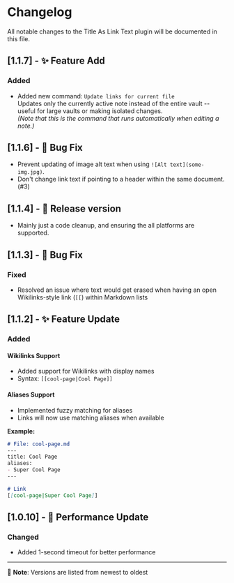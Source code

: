 # Changelog

All notable changes to the Title As Link Text plugin will be documented in this file.

## [1.1.7] - ✨ Feature Add

### Added

- Added new command: `Update links for current file`<br>
  Updates only the currently active note instead of the entire vault -- useful for large vaults or making isolated changes.<br>
  _(Note that this is the command that runs automatically when editing a note.)_

## [1.1.6] - 🐛 Bug Fix

- Prevent updating of image alt text when using `![Alt text](some-img.jpg)`.
- Don't change link text if pointing to a header within the same document. (#3)

## [1.1.4] - 🚀 Release version

- Mainly just a code cleanup, and ensuring the all platforms are supported.

## [1.1.3] - 🐛 Bug Fix

### Fixed

- Resolved an issue where text would get erased when having an open Wikilinks-style link (`[[`) within Markdown lists

## [1.1.2] - ✨ Feature Update

### Added

#### Wikilinks Support

- Added support for Wikilinks with display names
- Syntax: `[[cool-page|Cool Page]]`

#### Aliases Support

- Implemented fuzzy matching for aliases
- Links will now use matching aliases when available

**Example:**

```markdown
# File: cool-page.md
---
title: Cool Page
aliases:
- Super Cool Page
---

# Link
[[cool-page|Super Cool Page]]
```

## [1.0.10] - 🔧 Performance Update

### Changed

- Added 1-second timeout for better performance

--------------------------------------------------------------------------------

📝 **Note**: Versions are listed from newest to oldest
